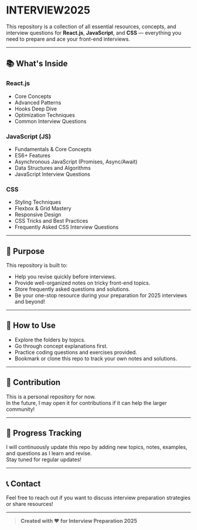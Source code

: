 # INTERVIEW2025

This repository is a collection of all essential resources, concepts, and interview questions for **React.js**, **JavaScript**, and **CSS** — everything you need to prepare and ace your front-end interviews.

---

## 📚 What's Inside

### React.js
- Core Concepts
- Advanced Patterns
- Hooks Deep Dive
- Optimization Techniques
- Common Interview Questions

### JavaScript (JS)
- Fundamentals & Core Concepts
- ES6+ Features
- Asynchronous JavaScript (Promises, Async/Await)
- Data Structures and Algorithms
- JavaScript Interview Questions

### CSS
- Styling Techniques
- Flexbox & Grid Mastery
- Responsive Design
- CSS Tricks and Best Practices
- Frequently Asked CSS Interview Questions

---

## 🎯 Purpose

This repository is built to:

- Help you revise quickly before interviews.
- Provide well-organized notes on tricky front-end topics.
- Store frequently asked questions and solutions.
- Be your one-stop resource during your preparation for 2025 interviews and beyond!

---

## 🚀 How to Use

- Explore the folders by topics.
- Go through concept explanations first.
- Practice coding questions and exercises provided.
- Bookmark or clone this repo to track your own notes and solutions.

---

## 📌 Contribution

This is a personal repository for now.  
In the future, I may open it for contributions if it can help the larger community!

---

## 📅 Progress Tracking

I will continuously update this repo by adding new topics, notes, examples, and questions as I learn and revise.  
Stay tuned for regular updates!

---

## 📞 Contact

Feel free to reach out if you want to discuss interview preparation strategies or share resources!

---

> **Created with ❤️ for Interview Preparation 2025**
